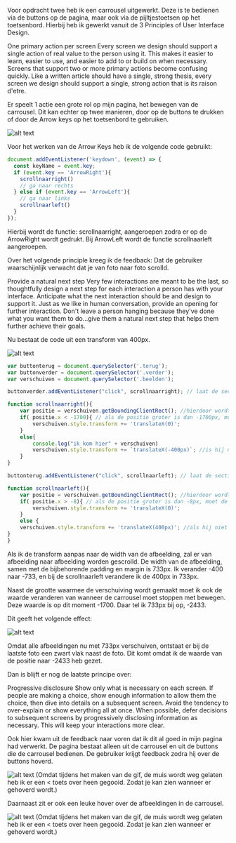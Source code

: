 Voor opdracht twee heb ik een carrousel uitgewerkt. Deze is te bedienen via de buttons op de pagina, maar ook via de pijltjestoetsen op het toetsenbord.
Hierbij heb ik gewerkt vanuit de 3 Principles of User Interface Design.

One primary action per screen
Every screen we design should support a single action of real value to the person using it. This makes it easier to learn, easier to use, and easier to add to or build on when necessary. Screens that support two or more primary actions become confusing quickly. Like a written article should have a single, strong thesis, every screen we design should support a single, strong action that is its raison d'etre.

Er speelt 1 actie een grote rol op mijn pagina, het bewegen van de carrousel. Dit kan echter op twee manieren, door op de buttons te drukken of door de Arrow keys op het toetsenbord te gebruiken. 

![alt text](https://media.giphy.com/media/TFwPbMz584cQRApHfg/giphy.gif)

Voor het werken van de Arrow Keys heb ik de volgende code gebruikt:

```js
document.addEventListener('keydown', (event) => {
  const keyName = event.key;
  if (event.key == 'ArrowRight'){
  	scrollnaarright()
  	// ga naar rechts
  } else if (event.key == 'ArrowLeft'){
  	// ga naar links
  	scrollnaarleft()
  }
});
```
Hierbij wordt de functie: scrollnaarright, aangeroepen zodra er op de ArrowRight wordt gedrukt. Bij ArrowLeft wordt de functie scrollnaarleft aangeroepen.

Over het volgende principle kreeg ik de feedback: Dat de gebruiker waarschijnlijk verwacht dat je van foto naar foto scrolld.

Provide a natural next step
Very few interactions are meant to be the last, so thoughtfully design a next step for each interaction a person has with your interface. Anticipate what the next interaction should be and design to support it. Just as we like in human conversation, provide an opening for further interaction. Don't leave a person hanging because they've done what you want them to do…give them a natural next step that helps them further achieve their goals.

Nu bestaat de code uit een transform van 400px. 

![alt text](https://media.giphy.com/media/cRMNjwuVyW45JOmNEE/giphy.gif)

```js
var buttonterug = document.querySelector('.terug');
var buttonverder = document.querySelector('.verder');
var verschuiven = document.querySelector('.beelden');

buttonverder.addEventListener("click", scrollnaarright); // laat de sectie:beelden naar rechts verschuiven als er op de button gedrukt wordt

function scrollnaarright(){
	var positie = verschuiven.getBoundingClientRect(); //hierdoor wordt er gekeken naar de positie zodra de sectie:beelden verschuifd
	if( positie.x < -1700){ // als de positie groter is dan -1700px, moet de sectie stoppen met verschuiven
		verschuiven.style.transform += 'translateX(0)';
	}
	else{
		console.log("ik kom hier" + verschuiven)
		verschuiven.style.transform += `translateX(-400px)`; //is hij niet groter dan -1700px, verschuifd de sectie met -400px
	}
}

buttonterug.addEventListener("click", scrollnaarleft); // laat de sectie:beelden naar links verschuiven als er op de button gedrukt wordt

function scrollnaarleft(){
	var positie = verschuiven.getBoundingClientRect(); //hierdoor wordt er gekeken naar de positie zodra de sectie:beelden verschuifd
	if( positie.x > -8){ // als de positie groter is dan -8px, moet de sectie stoppen met verschuiven
		verschuiven.style.transform += 'translateX(0)';
	}
	else {
	verschuiven.style.transform += 'translateX(400px)'; //als hij niet groter is dan -8px, verschuifd de sectie met 400px
}
}

```

Als ik de transform aanpas naar de width van de afbeelding, zal er van afbeelding naar afbeelding worden gescrolld. 
De width van de afbeelding, samen met de bijbehorende padding en margin is 733px. Ik verander -400 naar -733, en bij de scrollnaarleft verandere ik de 400px in 733px.

Naast de grootte waarmee de verschuiving wordt gemaakt moet ik ook de waarde veranderen van wanneer de carrousel moet stoppen met bewegen. Deze waarde is op dit moment -1700. Daar tel ik 733px bij op, -2433. 

Dit geeft het volgende effect:

![alt text](https://media.giphy.com/media/4T5rHVzkgwXYjTdEHf/giphy.gif)

Omdat alle afbeeldingen nu met 733px verschuiven, ontstaat er bij de laatste foto een zwart vlak naast de foto. Dit komt omdat ik de waarde van de positie naar -2433 heb gezet.

Dan is blijft er nog de laatste principe over:

Progressive disclosure
Show only what is necessary on each screen. If people are making a choice, show enough information to allow them the choice, then dive into details on a subsequent screen. Avoid the tendency to over-explain or show everything all at once. When possible, defer decisions to subsequent screens by progressively disclosing information as necessary. This will keep your interactions more clear.

Ook hier kwam uit de feedback naar voren dat ik dit al goed in mijn pagina had verwerkt. De pagina bestaat alleen uit de carrousel en uit de buttons die de carrousel bedienen. De gebruiker krijgt feedback zodra hij over de buttons hoverd. 

![alt text](https://media.giphy.com/media/C8o78Nx4TdEgoB2Biz/giphy.gif)
(Omdat tijdens het maken van de gif, de muis wordt weg gelaten heb ik er een < toets over heen gegooid. Zodat je kan zien wanneer er gehoverd wordt.)

Daarnaast zit er ook een leuke hover over de afbeeldingen in de carrousel. 

![alt text](https://media.giphy.com/media/jTHbRLyrXM4BUljKfI/giphy.gif)
(Omdat tijdens het maken van de gif, de muis wordt weg gelaten heb ik er een < toets over heen gegooid. Zodat je kan zien wanneer er gehoverd wordt.)

